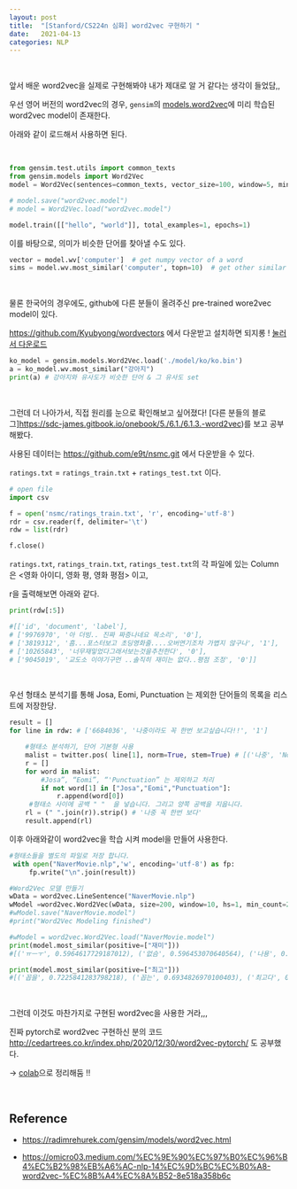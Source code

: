 ```yaml
---
layout: post
title:  "[Stanford/CS224n 심화] word2vec 구현하기 "
date:   2021-04-13
categories: NLP
---
```


<br>


앞서 배운 word2vec을 실제로 구현해봐야 내가 제대로 알 거 같다는 생각이 들었담,,


우선 영어 버전의 word2vec의 경우, `gensim`의 [models.word2vec](https://radimrehurek.com/gensim/models/word2vec.html)에 미리 학습된 word2vec model이 존재한다.

아래와 같이 로드해서 사용하면 된다.

<br>

```python
from gensim.test.utils import common_texts
from gensim.models import Word2Vec
model = Word2Vec(sentences=common_texts, vector_size=100, window=5, min_count=1, workers=4)

# model.save("word2vec.model")
# model = Word2Vec.load("word2vec.model")

model.train([["hello", "world"]], total_examples=1, epochs=1)
```

이를 바탕으로, 의미가 비슷한 단어를 찾아낼 수도 있다.


```python
vector = model.wv['computer']  # get numpy vector of a word
sims = model.wv.most_similar('computer', topn=10)  # get other similar words
```
<br>

물론 한국어의 경우에도, github에 다른 분들이 올려주신 pre-trained wore2vec model이 있다.

https://github.com/Kyubyong/wordvectors 에서 다운받고 설치하면 되지롱 ! [눌러서 다운로드](https://drive.google.com/file/d/0B0ZXk88koS2KbDhXdWg1Q2RydlU/view)

```python
ko_model = gensim.models.Word2Vec.load('./model/ko/ko.bin')
a = ko_model.wv.most_similar("강아지")
print(a) # 강아지와 유사도가 비슷한 단어 & 그 유사도 set
```

<br>

그런데 더 나아가서, 직접 원리를 눈으로 확인해보고 싶어졌다! [다른 분들의 블로그]https://sdc-james.gitbook.io/onebook/5./6.1./6.1.3.-word2vec)를 보고 공부해봤다.

사용된 데이터는 https://github.com/e9t/nsmc.git 에서 다운받을 수 있다.


`ratings.txt` = `ratings_train.txt` + `ratings_test.txt` 이다.


```python
# open file
import csv

f = open('nsmc/ratings_train.txt', 'r', encoding='utf-8')
rdr = csv.reader(f, delimiter='\t')
rdw = list(rdr)

f.close()
```


`ratings.txt`, `ratings_train.txt`, `ratings_test.txt`의 각 파일에 있는 Column 은 <영화 아이디, 영화 평, 영화 평점> 이고,

r을 출력해보면 아래와 같다.


```python
print(rdw[:5])

#[['id', 'document', 'label'],
# ['9976970', '아 더빙.. 진짜 짜증나네요 목소리', '0'],
# ['3819312', '흠...포스터보고 초딩영화줄....오버연기조차 가볍지 않구나', '1'],
# ['10265843', '너무재밓었다그래서보는것을추천한다', '0'],
# ['9045019', '교도소 이야기구먼 ..솔직히 재미는 없다..평점 조정', '0']]

```



<br>

우선 형태소 분석기를 통해 Josa, Eomi, Punctuation 는 제외한 단어들의 목록을 리스트에 저장한당.



```python
result = []
for line in rdw: # ['6684036', '나중이라도 꼭 한번 보고싶습니다!!', '1']

    #형태소 분석하기, 단어 기본형 사용
    malist = twitter.pos( line[1], norm=True, stem=True) # [('나중', 'Noun'), ('이라도', 'Josa'),('꼭', 'Noun'), ('한번', 'Noun'), ('보다', 'Verb'), ('!!', 'Punctuation')]
    r = []
    for word in malist:
        #Josa”, “Eomi”, “'Punctuation” 는 제외하고 처리
        if not word[1] in ["Josa","Eomi","Punctuation"]:
            r.append(word[0])
     #형태소 사이에 공백 " "  을 넣습니다. 그리고 양쪽 공백을 지웁니다.
    rl = (" ".join(r)).strip() # '나중 꼭 한번 보다'
    result.append(rl)
```

이후 아래와같이 word2vec을 학습 시켜 model을 만들어 사용한다.

```python
#형태소들을 별도의 파일로 저장 합니다.
 with open("NaverMovie.nlp",'w', encoding='utf-8') as fp:
     fp.write("\n".join(result))

#Word2Vec 모델 만들기
wData = word2vec.LineSentence("NaverMovie.nlp")
wModel =word2vec.Word2Vec(wData, size=200, window=10, hs=1, min_count=2, sg=1)
#wModel.save("NaverMovie.model")
#print("Word2Vec Modeling finished")

#wModel = word2vec.Word2Vec.load("NaverMovie.model")
print(model.most_similar(positive=["재미"]))
#[('ㅠㅡㅜ', 0.5964617729187012), ('없슴', 0.596453070640564), ('나용', 0.5938360095024109), ('푸시', 0.5832706689834595), ('사고사', 0.5669316053390503), ('이상하', 0.5638896822929382), ('섹씬', 0.5629161596298218), ('유익', 0.5620923042297363), ('재미없다', 0.5620167255401611), ('지렁이', 0.558078408241272)]

print(model.most_similar(positive=["최고"]))
#[('꼽을', 0.7225841283798218), ('꼽는', 0.6934826970100403), ('최고다', 0.6918784976005554), ('단연', 0.6749929785728455), ('ER', 0.6678911447525024), ('하이스쿨', 0.6403142809867859), ('손꼽다', 0.6399452686309814), ('으뜸', 0.6315333843231201), ('손에꼽는', 0.6309640407562256), ('투윅스', 0.6254955530166626)]
```


<br>

그런데 이것도 마찬가지로 구현된 word2vec을 사용한 거라,,,

진짜 pytorch로 word2vec 구현하신 분의 코드 http://cedartrees.co.kr/index.php/2020/12/30/word2vec-pytorch/ 도 공부했다.

-> [colab](https://colab.research.google.com/drive/1KJhtGhLJr2RZOvo8Qzr6PfGdCDKiqyu1)으로 정리해둠 !!



<br>



## Reference

- https://radimrehurek.com/gensim/models/word2vec.html

- https://omicro03.medium.com/%EC%9E%90%EC%97%B0%EC%96%B4%EC%B2%98%EB%A6%AC-nlp-14%EC%9D%BC%EC%B0%A8-word2vec-%EC%8B%A4%EC%8A%B52-8e518a358b6c


<br>
